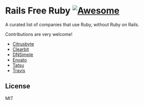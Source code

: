 # Rails Free Ruby [![Awesome](https://cdn.rawgit.com/sindresorhus/awesome/d7305f38d29fed78fa85652e3a63e154dd8e8829/media/badge.svg)](https://github.com/sindresorhus/awesome)

A curated list of companies that use Ruby, without Ruby on Rails.

Contributions are very welcome!

* [Citrusbyte](https://citrusbyte.com)
* [Clearbit](https://clearbit.com/)
* [DNSimple](https://dnsimple.com/)
* [Envato](https://www.envato.com/)
* [Tatsu](https://tatsu.io/)
* [Travis](http://travis-ci.org)

## License

MIT
